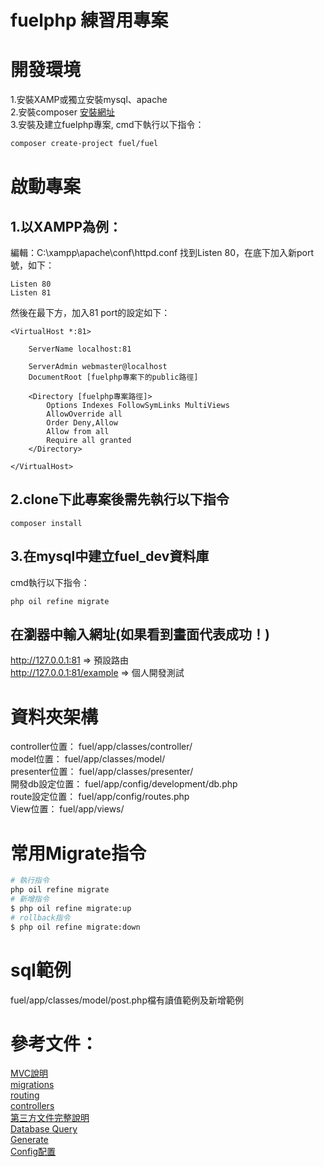 # fuelphp 練習用專案


# 開發環境
1.安裝XAMP或獨立安裝mysql、apache  
2.安裝composer [安裝網址](https://getcomposer.org/doc/00-intro.md)  
3.安裝及建立fuelphp專案, cmd下執行以下指令：
```sh
composer create-project fuel/fuel
```

# 啟動專案
## 1.以XAMPP為例：
編輯：C:\xampp\apache\conf\httpd.conf
找到Listen 80，在底下加入新port號，如下：
```
Listen 80
Listen 81
```
然後在最下方，加入81 port的設定如下：

```
<VirtualHost *:81>

    ServerName localhost:81

    ServerAdmin webmaster@localhost
    DocumentRoot [fuelphp專案下的public路徑]

    <Directory [fuelphp專案路徑]>
        Options Indexes FollowSymLinks MultiViews
        AllowOverride all
        Order Deny,Allow
        Allow from all
        Require all granted
    </Directory>

</VirtualHost>
```

## 2.clone下此專案後需先執行以下指令
```
composer install
```

## 3.在mysql中建立fuel_dev資料庫
cmd執行以下指令：
```
php oil refine migrate
```

## 在瀏器中輸入網址(如果看到畫面代表成功！)
http://127.0.0.1:81  => 預設路由  
http://127.0.0.1:81/example  => 個人開發測試
 

# 資料夾架構
controller位置： fuel/app/classes/controller/  
model位置： fuel/app/classes/model/  
presenter位置： fuel/app/classes/presenter/  
開發db設定位置： fuel/app/config/development/db.php  
route設定位置： fuel/app/config/routes.php  
View位置： fuel/app/views/  

# 常用Migrate指令
```sh
# 執行指令
php oil refine migrate
# 新增指令
$ php oil refine migrate:up
# rollback指令
$ php oil refine migrate:down
```
# sql範例
 fuel/app/classes/model/post.php檔有讀值範例及新增範例  

# 參考文件：  
[MVC說明](https://fuelphp.com/docs/general/mvc.html)  
[migrations](https://fuelphp.com/docs/general/migrations.html)  
[routing](https://fuelphp.com/docs/general/routing.html)  
[controllers](http://wxb.github.io/fuelPHP.zh-CN/general/controllers/base.html)  
[第三方文件完整說明](http://tw.gitbook.net/fuelphp/fuelphp_quick_guide.html)  
[Database Query](https://fuelphp.com/docs/classes/database/usage.html#query-results)  
[Generate](https://fuelphp.com/docs/packages/oil/generate.html)  
[Config配置](http://wxb.github.io/fuelPHP.zh-CN/general/configuration.html)  